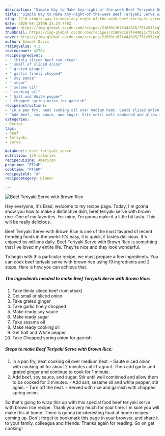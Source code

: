 ```yaml
---
description: "Simple Way to Make Any-night-of-the-week Beef Teriyaki Serve with Brown Rice"
title: "Simple Way to Make Any-night-of-the-week Beef Teriyaki Serve with Brown Rice"
slug: 2116-simple-way-to-make-any-night-of-the-week-beef-teriyaki-serve-with-brown-rice
date: 2020-08-12T06:32:24.796Z
image: https://img-global.cpcdn.com/recipes/21609c167f444825/751x532cq70/beef-teriyaki-serve-with-brown-rice-recipe-main-photo.jpg
thumbnail: https://img-global.cpcdn.com/recipes/21609c167f444825/751x532cq70/beef-teriyaki-serve-with-brown-rice-recipe-main-photo.jpg
cover: https://img-global.cpcdn.com/recipes/21609c167f444825/751x532cq70/beef-teriyaki-serve-with-brown-rice-recipe-main-photo.jpg
author: Samuel Davis
ratingvalue: 4.3
reviewcount: 42784
recipeingredient:
- " thinly sliced beef rum steak"
- " small of sliced onion"
- " grated ginger"
- " garlic finely chopped"
- " soy sauce"
- " sugar"
- " sesame oil"
- " cooking oil"
- " Salt and White pepper"
- " Chopped spring onion for garnish"
recipeinstructions:
- "In a pan fry, heat cooking oil over medium heat. Sauté sliced onion with cooking oil for about 2 minutes until fragrant. Then add garlic and grated ginger and continue to cook for 1 minute."
- "Add beef, soy sauce, and sugar. Stir until well combined and allow them to be cooked for 3 minutes. Add salt, sesame oil and white pepper, stir again. Turn off the heat. Served with rice and garnish with chopped spring onion."
categories:
- Recipe
tags:
- beef
- teriyaki
- serve

katakunci: beef teriyaki serve 
nutrition: 170 calories
recipecuisine: American
preptime: "PT24M"
cooktime: "PT56M"
recipeyield: "4"
recipecategory: Dinner

---
```



![Beef Teriyaki Serve with Brown Rice](https://img-global.cpcdn.com/recipes/21609c167f444825/751x532cq70/beef-teriyaki-serve-with-brown-rice-recipe-main-photo.jpg)

Hey everyone, it's Brad, welcome to my recipe page. Today, I'm gonna show you how to make a distinctive dish, beef teriyaki serve with brown rice. One of my favorites. For mine, I'm gonna make it a little bit tasty. This will be really delicious.

Beef Teriyaki Serve with Brown Rice is one of the most favored of recent trending foods in the world. It's easy, it is quick, it tastes delicious. It's enjoyed by millions daily. Beef Teriyaki Serve with Brown Rice is something that I've loved my entire life. They're nice and they look wonderful.




To begin with this particular recipe, we must prepare a few ingredients. You can cook beef teriyaki serve with brown rice using 10 ingredients and 2 steps. Here is how you can achieve that.

<!--inarticleads1-->

##### The ingredients needed to make Beef Teriyaki Serve with Brown Rice:

1. Take  thinly sliced beef (rum steak)
1. Get  small of sliced onion
1. Take  grated ginger
1. Take  garlic finely chopped
1. Make ready  soy sauce
1. Make ready  sugar
1. Take  sesame oil
1. Make ready  cooking oil
1. Get  Salt and White pepper
1. Take  Chopped spring onion for garnish




<!--inarticleads2-->

##### Steps to make Beef Teriyaki Serve with Brown Rice:

1. In a pan fry, heat cooking oil over medium heat. - Sauté sliced onion with cooking oil for about 2 minutes until fragrant. Then add garlic and grated ginger and continue to cook for 1 minute.
1. Add beef, soy sauce, and sugar. Stir until well combined and allow them to be cooked for 3 minutes. - Add salt, sesame oil and white pepper, stir again. - Turn off the heat. - Served with rice and garnish with chopped spring onion.




So that's going to wrap this up with this special food beef teriyaki serve with brown rice recipe. Thank you very much for your time. I'm sure you will make this at home. There is gonna be interesting food at home recipes coming up. Don't forget to bookmark this page in your browser, and share it to your family, colleague and friends. Thanks again for reading. Go on get cooking!

